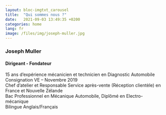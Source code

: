 ```yaml
---
layout: bloc-imgtxt_carousel
title:  "Qui sommes nous ?"
date:   2021-09-03 13:49:35 +0200
categories: home
lang: fr
image: /files/img/joseph-muller.jpg
---
```


### Joseph Muller

#### Dirigeant - Fondateur

<i class="fa fa-wrench" aria-hidden="true"></i> 15 ans d’expérience mécanicien et technicien en Diagnostic Automobile  
<i class="fa fa-wrench" aria-hidden="true"></i>   Consignation VE – Novembre 2019  
<i class="fa fa-wrench" aria-hidden="true"></i> Chef d’atelier et Responsable Service après-vente (Réception clientèle) en France et Nouvelle Zélande  
<i class="fa fa-wrench" aria-hidden="true"></i> Bac Professionnel en Mécanique Automobile, Diplômé en Electro-mécanique  
<i class="fa fa-wrench" aria-hidden="true"></i> Bilingue Anglais/Français